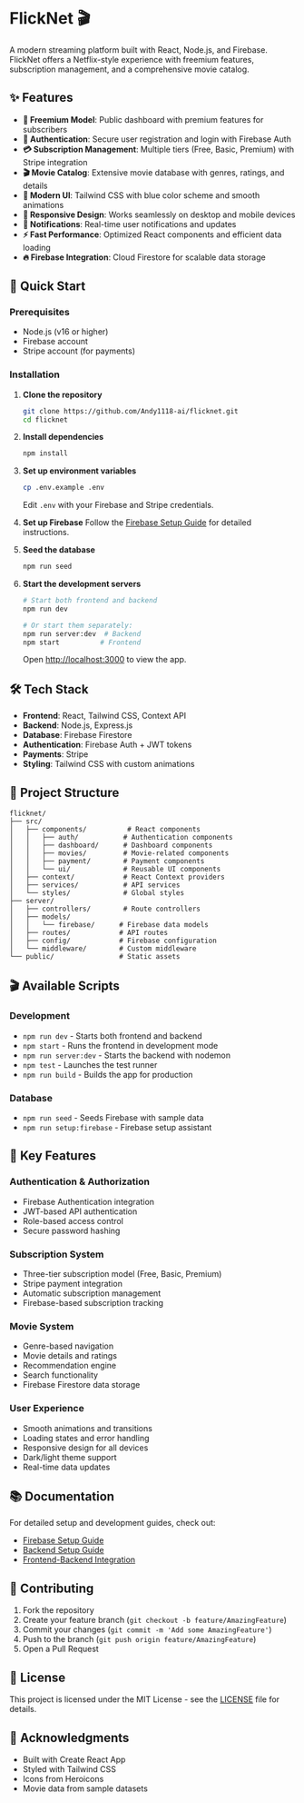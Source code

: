 # FlickNet 🎬

A modern streaming platform built with React, Node.js, and Firebase. FlickNet offers a Netflix-style experience with freemium features, subscription management, and a comprehensive movie catalog.

## ✨ Features

- **🎯 Freemium Model**: Public dashboard with premium features for subscribers
- **🔐 Authentication**: Secure user registration and login with Firebase Auth
- **💳 Subscription Management**: Multiple tiers (Free, Basic, Premium) with Stripe integration
- **🎬 Movie Catalog**: Extensive movie database with genres, ratings, and details
- **🎨 Modern UI**: Tailwind CSS with blue color scheme and smooth animations
- **📱 Responsive Design**: Works seamlessly on desktop and mobile devices
- **🔔 Notifications**: Real-time user notifications and updates
- **⚡ Fast Performance**: Optimized React components and efficient data loading
- **🔥 Firebase Integration**: Cloud Firestore for scalable data storage

## 🚀 Quick Start

### Prerequisites
- Node.js (v16 or higher)
- Firebase account
- Stripe account (for payments)

### Installation

1. **Clone the repository**
   ```bash
   git clone https://github.com/Andy1118-ai/flicknet.git
   cd flicknet
   ```

2. **Install dependencies**
   ```bash
   npm install
   ```

3. **Set up environment variables**
   ```bash
   cp .env.example .env
   ```
   Edit `.env` with your Firebase and Stripe credentials.

4. **Set up Firebase**
   Follow the [Firebase Setup Guide](./FIREBASE_SETUP_GUIDE.md) for detailed instructions.

5. **Seed the database**
   ```bash
   npm run seed
   ```

6. **Start the development servers**
   ```bash
   # Start both frontend and backend
   npm run dev

   # Or start them separately:
   npm run server:dev  # Backend
   npm start          # Frontend
   ```
   Open [http://localhost:3000](http://localhost:3000) to view the app.

## 🛠️ Tech Stack

- **Frontend**: React, Tailwind CSS, Context API
- **Backend**: Node.js, Express.js
- **Database**: Firebase Firestore
- **Authentication**: Firebase Auth + JWT tokens
- **Payments**: Stripe
- **Styling**: Tailwind CSS with custom animations

## 📁 Project Structure

```
flicknet/
├── src/
│   ├── components/          # React components
│   │   ├── auth/           # Authentication components
│   │   ├── dashboard/      # Dashboard components
│   │   ├── movies/         # Movie-related components
│   │   ├── payment/        # Payment components
│   │   └── ui/             # Reusable UI components
│   ├── context/            # React Context providers
│   ├── services/           # API services
│   └── styles/             # Global styles
├── server/
│   ├── controllers/        # Route controllers
│   ├── models/
│   │   └── firebase/      # Firebase data models
│   ├── routes/            # API routes
│   ├── config/            # Firebase configuration
│   └── middleware/        # Custom middleware
└── public/                # Static assets
```

## 🎬 Available Scripts

### Development
- `npm run dev` - Starts both frontend and backend
- `npm start` - Runs the frontend in development mode
- `npm run server:dev` - Starts the backend with nodemon
- `npm test` - Launches the test runner
- `npm run build` - Builds the app for production

### Database
- `npm run seed` - Seeds Firebase with sample data
- `npm run setup:firebase` - Firebase setup assistant

## 🌟 Key Features

### Authentication & Authorization
- Firebase Authentication integration
- JWT-based API authentication
- Role-based access control
- Secure password hashing

### Subscription System
- Three-tier subscription model (Free, Basic, Premium)
- Stripe payment integration
- Automatic subscription management
- Firebase-based subscription tracking

### Movie System
- Genre-based navigation
- Movie details and ratings
- Recommendation engine
- Search functionality
- Firebase Firestore data storage

### User Experience
- Smooth animations and transitions
- Loading states and error handling
- Responsive design for all devices
- Dark/light theme support
- Real-time data updates

## 📚 Documentation

For detailed setup and development guides, check out:
- [Firebase Setup Guide](./FIREBASE_SETUP_GUIDE.md)
- [Backend Setup Guide](./BACKEND_SETUP.md)
- [Frontend-Backend Integration](./FRONTEND_BACKEND_INTEGRATION.md)

## 🤝 Contributing

1. Fork the repository
2. Create your feature branch (`git checkout -b feature/AmazingFeature`)
3. Commit your changes (`git commit -m 'Add some AmazingFeature'`)
4. Push to the branch (`git push origin feature/AmazingFeature`)
5. Open a Pull Request

## 📄 License

This project is licensed under the MIT License - see the [LICENSE](LICENSE) file for details.

## 🙏 Acknowledgments

- Built with Create React App
- Styled with Tailwind CSS
- Icons from Heroicons
- Movie data from sample datasets
